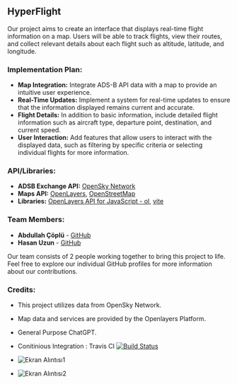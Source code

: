 ## HyperFlight
Our project aims to create an interface that displays real-time flight information on a map. Users will be able to track flights, view their routes, and collect relevant details about each flight such as altitude, latitude, and longitude.

### Implementation Plan:

- **Map Integration:** Integrate ADS-B API data with a map to provide an intuitive user experience.
- **Real-Time Updates:** Implement a system for real-time updates to ensure that the information displayed remains current and accurate.
- **Flight Details:** In addition to basic information, include detailed flight information such as aircraft type, departure point, destination, and current speed.
- **User Interaction:** Add features that allow users to interact with the displayed data, such as filtering by specific criteria or selecting individual flights for more information.

### API/Libraries:

- **ADSB Exchange API:** [OpenSky Network](https://opensky-network.org)
- **Maps API:** [OpenLayers](https://openlayers.org), [OpenStreetMap](https://www.openstreetmap.org)
- **Libraries:** [OpenLayers API for JavaScript - ol](https://github.com/openlayers/openlayers), [vite](https://github.com/vitejs/vite)

### Team Members:

- **Abdullah Çöplü** - [GitHub](https://github.com/acoplu)
- **Hasan Uzun** - [GitHub](https://github.com/hasanuzunx)

Our team consists of 2 people working together to bring this project to life. Feel free to explore our individual GitHub profiles for more information about our contributions.

### Credits:

- This project utilizes data from OpenSky Network.
- Map data and services are provided by the Openlayers Platform.
- General Purpose ChatGPT.
- Conitinious Integration : Travis CI [![Build Status](https://app.travis-ci.com/acoplu/hyperflight.svg?token=u22fRhHFXNy3NZ3LnVKh&branch=main)](https://app.travis-ci.com/acoplu/hyperflight)

- ![Ekran Alıntısı1](https://github.com/acoplu/hyperflight/assets/156203631/be2d0057-351f-4562-b044-a6f53d83f166)

- ![Ekran Alıntısı2](https://github.com/acoplu/hyperflight/assets/156203631/719a0774-ca36-4fd2-bfce-59e1f50d1020)

